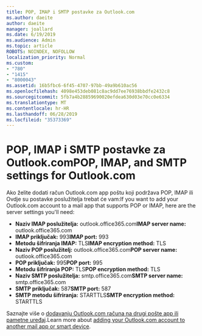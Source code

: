 ```yaml
---
title: POP, IMAP i SMTP postavke za Outlook.com
ms.author: daeite
author: daeite
manager: joallard
ms.date: 6/19/2019
ms.audience: Admin
ms.topic: article
ROBOTS: NOINDEX, NOFOLLOW
localization_priority: Normal
ms.custom:
- "780"
- "1415"
- "8000043"
ms.assetid: 16b5fbc6-6f45-4707-97bb-49a9b610ac56
ms.openlocfilehash: 4098e453deb081c8ac9dd7ee76938bbdfe2432c8
ms.sourcegitcommit: 5fb7a4b28859690020efdea630d03e70cc0e6334
ms.translationtype: MT
ms.contentlocale: hr-HR
ms.lasthandoff: 06/28/2019
ms.locfileid: "35373369"
---
```

# <a name="pop-imap-and-smtp-settings-for-outlookcom"></a><span data-ttu-id="2661d-102">POP, IMAP i SMTP postavke za Outlook.com</span><span class="sxs-lookup"><span data-stu-id="2661d-102">POP, IMAP, and SMTP settings for Outlook.com</span></span>

<span data-ttu-id="2661d-103">Ako želite dodati račun Outlook.com app poštu koji podržava POP, IMAP ili Ovdje su postavke poslužitelja trebat će vam:</span><span class="sxs-lookup"><span data-stu-id="2661d-103">If you want to add your Outlook.com account to a mail app that supports POP or IMAP, here are the server settings you'll need:</span></span>
  
- <span data-ttu-id="2661d-104">**Naziv IMAP poslužitelja:** outlook.office365.com</span><span class="sxs-lookup"><span data-stu-id="2661d-104">**IMAP server name:** outlook.office365.com</span></span>
- <span data-ttu-id="2661d-105">**IMAP priključak:** 993</span><span class="sxs-lookup"><span data-stu-id="2661d-105">**IMAP port:** 993</span></span>
- <span data-ttu-id="2661d-106">**Metodu šifriranja IMAP:** TLS</span><span class="sxs-lookup"><span data-stu-id="2661d-106">**IMAP encryption method:** TLS</span></span>
- <span data-ttu-id="2661d-107">**Naziv POP poslužitelj:** outlook.office365.com</span><span class="sxs-lookup"><span data-stu-id="2661d-107">**POP server name:** outlook.office365.com</span></span>  
- <span data-ttu-id="2661d-108">**POP priključak:** 995</span><span class="sxs-lookup"><span data-stu-id="2661d-108">**POP port:** 995</span></span>  
- <span data-ttu-id="2661d-109">**Metodu šifriranja POP:** TLS</span><span class="sxs-lookup"><span data-stu-id="2661d-109">**POP encryption method:** TLS</span></span>  
- <span data-ttu-id="2661d-110">**Naziv SMTP poslužitelja:** smtp.office365.com</span><span class="sxs-lookup"><span data-stu-id="2661d-110">**SMTP server name:** smtp.office365.com</span></span>
- <span data-ttu-id="2661d-111">**SMTP priključak:** 587</span><span class="sxs-lookup"><span data-stu-id="2661d-111">**SMTP port:** 587</span></span>
- <span data-ttu-id="2661d-112">**SMTP metodu šifriranja:** STARTTLS</span><span class="sxs-lookup"><span data-stu-id="2661d-112">**SMTP encryption method:** STARTTLS</span></span>

<span data-ttu-id="2661d-113">Saznajte više o [dodavanju Outlook.com računa na drugi pošte app ili pametne uređaj](https://support.office.com/article/73f3b178-0009-41ae-aab1-87b80fa94970).</span><span class="sxs-lookup"><span data-stu-id="2661d-113">Learn more about [adding your Outlook.com account to another mail app or smart device](https://support.office.com/article/73f3b178-0009-41ae-aab1-87b80fa94970).</span></span>